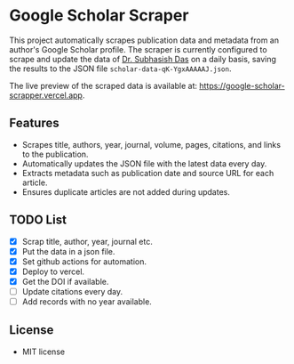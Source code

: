 # Google Scholar Scraper
This project automatically scrapes publication data and metadata from an author's Google Scholar profile. The scraper is currently configured to scrape and update the data of [Dr. Subhasish Das](https://scholar.google.com/citations?view_op=list_works&hl=en&hl=en&user=qK-YgxAAAAAJ&sortby=pubdate) on a daily basis, saving the results to the JSON file `scholar-data-qK-YgxAAAAAJ.json`.

The live preview of the scraped data is available at: https://google-scholar-scrapper.vercel.app.


## Features
- Scrapes title, authors, year, journal, volume, pages, citations, and links to the publication.
- Automatically updates the JSON file with the latest data every day.
- Extracts metadata such as publication date and source URL for each article.
- Ensures duplicate articles are not added during updates.

## TODO List

- [x] Scrap title, author, year, journal etc. 
- [x] Put the data in a json file.
- [x] Set github actions for automation.
- [x] Deploy to vercel.
- [x] Get the DOI if available. 
- [ ] Update citations every day.
- [ ] Add records with no year available. 

## License 
- MIT license